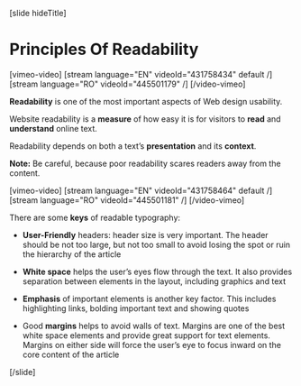 

[slide hideTitle]
# Principles Of Readability

[vimeo-video]
[stream language="EN" videoId="431758434" default /]
[stream language="RO" videoId="445501179" /]
[/video-vimeo]

**Readability** is one of the most important aspects of Web design usability.

Website readability is a **measure** of how easy it is for visitors to **read** and **understand** online text.

Readability depends on both a text’s **presentation** and its **context**.

**Note:** Be careful, because poor readability scares readers away from the content.

[vimeo-video]
[stream language="EN" videoId="431758464" default /]
[stream language="RO" videoId="445501181" /]
[/video-vimeo]

There are some **keys** of readable typography:

* **User-Friendly** headers: header size is very important. The header should be not too large, but not too small to avoid losing the spot or ruin the hierarchy of the article

* **White space** helps the user’s eyes flow through the text. It also provides separation between elements in the layout, including graphics and text

* **Emphasis** of important elements is another key factor. This includes highlighting links, bolding important text and showing quotes

* Good **margins** helps to avoid walls of text. Margins are one of the best white space elements and provide great support for text elements. Margins on either side will force the user’s eye to focus inward on the core content of the article

[/slide]
